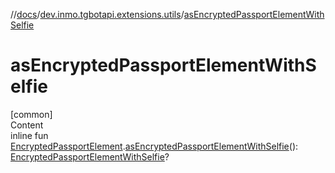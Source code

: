 //[docs](../../index.md)/[dev.inmo.tgbotapi.extensions.utils](index.md)/[asEncryptedPassportElementWithSelfie](as-encrypted-passport-element-with-selfie.md)



# asEncryptedPassportElementWithSelfie  
[common]  
Content  
inline fun [EncryptedPassportElement](../dev.inmo.tgbotapi.types.passport.encrypted.abstracts/-encrypted-passport-element/index.md).[asEncryptedPassportElementWithSelfie](as-encrypted-passport-element-with-selfie.md)(): [EncryptedPassportElementWithSelfie](../dev.inmo.tgbotapi.types.passport.encrypted.abstracts/-encrypted-passport-element-with-selfie/index.md)?  



